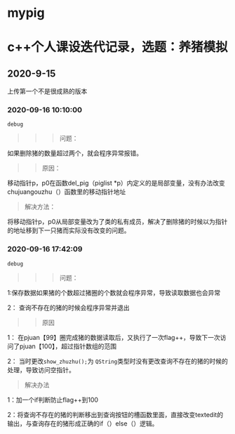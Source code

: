 # mypig
# c++个人课设迭代记录，选题：养猪模拟
## 2020-9-15
上传第一个不是很成熟的版本
### 2020-09-16 10:10:00  
`debug`
>>>问题：

如果删除猪的数量超过两个，就会程序异常报错。

>>原因：

移动指针p，p0在函数del_pig（piglist *p）内定义的是局部变量，没有办法改变chujuangouzhu（）函数里的移动指针地址

>解决方法：

将移动指针p，p0从局部变量改为了类的私有成员，解决了删除猪的时候以为指针的地址移到下一只猪而实际没有改变的问题。


### 2020-09-16 17:42:09
`debug`

>>>问题： 

1:保存数据如果猪的个数超过猪圈的个数就会程序异常，导致读取数据也会异常

2： 查询不存在的猪的时候会程序异常并退出

>>原因

1： 在pjuan【99】圈完成猪的数据读取后，又执行了一次flag++，导致下一次访问了pjuan【100】，超过指针数组的范围

2： 当时更改`show_zhuzhu();`为 `QString`类型时没有更改查询不存在的猪的时候的处理，导致访问空指针。

>解决办法

1：加一个if判断防止flag++到100

2：将查询不存在的猪的判断移出到查询按钮的槽函数里面，直接改变textedit的输出，与查询存在的猪形成正确的if（）else（）逻辑。




